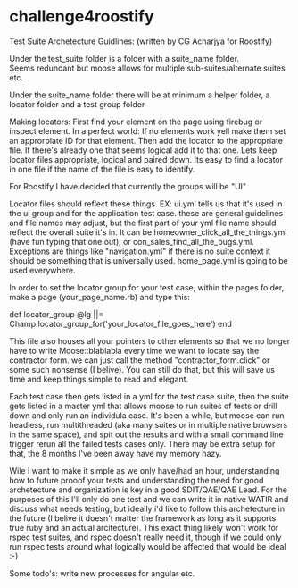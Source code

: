 # challenge4roostify

Test Suite Archetecture Guidlines: 
(written by CG Acharjya for Roostify)

Under the test_suite folder is a folder with a suite_name folder.  
Seems redundant but moose allows for multiple sub-suites/alternate suites etc.

Under the suite_name folder there will be at minimum a helper folder, a locator folder and a test group folder



Making locators:
First find your element on the page using firebug or inspect element. In a perfect world: If no elements work yell make them set an approrpiate ID for that element. 
Then add the locator to the appropriate file. If there's already one that seems logical add it to that one. Lets keep locator files appropriate, logical and paired down. Its easy to find a locator in one file if the name of the file is easy to identify.



For Roostify I have decided that currently the groups will be "UI" 

Locator files should reflect these things. EX: ui.yml tells us that it's used in the ui group and for the application test case. these are general guidelines and file names may adjust, but the first part of your yml file name should reflect the overall suite it's in. It can be homeowner_click_all_the_things.yml (have fun typing that one out), or con_sales_find_all_the_bugs.yml. Exceptions are things like "navigation.yml" if there is no suite context it should be something that is universally used. home_page.yml is going to be used everywhere. 



In order to set the locator group for your test case, within the pages folder, make a page (your_page_name.rb) and type this:

def locator_group
      @lg ||= Champ.locator_group_for('your_locator_file_goes_here')
  end 

This file also houses all your pointers to other elements so that we no longer have to write Moose::blablabla every time we want to locate say the contractor form. we can just call the method "contractor_form.click" or some such nonsense (I belive). You can still do that, but this will save us time and keep things simple to read and elegant.

Each test case then gets listed in a yml for the test case suite, then the suite gets listed in a master yml that allows moose to run suites of tests or drill down and only run an individula case. It's been a while, but moose can run headless, run multithreaded (aka many suites or in multiple native browsers in the same space), and spit out the results and with a small command line trigger rerun all the failed tests cases only. There may be extra setup for that, the 8 months I've been away have my memory hazy. 

Wile I want to make it simple as we only have/had an hour, understanding how to future prooof your tests and understanding the need for good archetecture and organization is key in a good SDIT/QAE/QAE Lead. For the purposes of this I'll only do one test and we can write it in native WATIR and discuss what needs testing, but ideally i'd like to follow this archetecture in the future (I belive it doesn't matter the framework as long as it supports true ruby and an actual arcitecture). This exact thing likely won't work for rspec test suites, and rspec doesn't really need it, though if we could only run rspec tests around what logically would be affected that would be ideal :-)

Some todo's: write new processes for angular etc.







